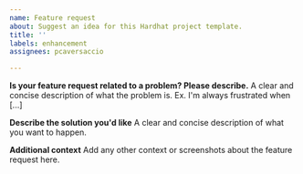```yaml
---
name: Feature request
about: Suggest an idea for this Hardhat project template.
title: ''
labels: enhancement
assignees: pcaversaccio

---
```


**Is your feature request related to a problem? Please describe.**
A clear and concise description of what the problem is. Ex. I'm always frustrated when [...]

**Describe the solution you'd like**
A clear and concise description of what you want to happen.

**Additional context**
Add any other context or screenshots about the feature request here.
